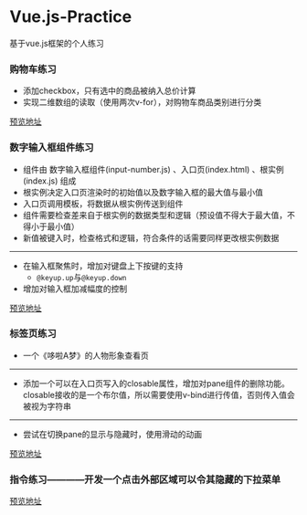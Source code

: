 # Vue.js-Practice
基于vue.js框架的个人练习

### 购物车练习

- 添加checkbox，只有选中的商品被纳入总价计算
- 实现二维数组的读取（使用两次v-for），对购物车商品类别进行分类

[预览地址](https://syinho.github.io/Vue.js-Practice/%E8%B4%AD%E7%89%A9%E8%BD%A6%E7%BB%83%E4%B9%A0/%E8%B4%AD%E7%89%A9%E8%BD%A6.html)

### 数字输入框组件练习
- 组件由 数字输入框组件(input-number.js) 、入口页(index.html) 、根实例(index.js) 组成
- 根实例决定入口页渲染时的初始值以及数字输入框的最大值与最小值
- 入口页调用模板，将数据从根实例传送到组件
- 组件需要检查差来自于根实例的数据类型和逻辑（预设值不得大于最大值，不得小于最小值）
- 新值被键入时，检查格式和逻辑，符合条件的话需要同样更改根实例数据
******
- 在输入框聚焦时，增加对键盘上下按键的支持
  - `@keyup.up`与`@keyup.down`
- 增加对输入框加减幅度的控制

[预览地址](https://syinho.github.io/Vue.js-Practice/%E6%95%B0%E5%AD%97%E8%BE%93%E5%85%A5%E6%A1%86%E7%BB%84%E4%BB%B6/index.html)

### 标签页练习
- 一个《哆啦A梦》的人物形象查看页
******
- 添加一个可以在入口页写入的closable属性，增加对pane组件的删除功能。closable接收的是一个布尔值，所以需要使用v-bind进行传值，否则传入值会被视为字符串
*****
- 尝试在切换pane的显示与隐藏时，使用滑动的动画

[预览地址](https://syinho.github.io/Vue.js-Practice/%E6%A0%87%E7%AD%BE%E9%A1%B5%E7%BB%83%E4%B9%A0/index.html)

### 指令练习————开发一个点击外部区域可以令其隐藏的下拉菜单

[预览地址](https://syinho.github.io/Vue.js-Practice/开发一个可从外部关闭的下拉菜单/index.html)